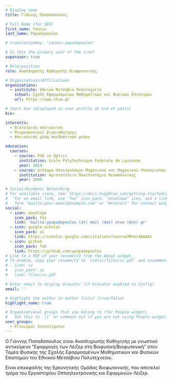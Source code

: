 ```yaml
---
# Display name
title: Γιάννης Παπαδόπουλος

# Full Name (for SEO)
first_name: Yannis
last_name: Papadopoulos

# translationKey: "yannis-papadopoulos"

# Is this the primary user of the site?
superuser: true

# Role/position
role: Αναπληρωτής Καθηγητής Βιοφωτονικής

# Organizations/Affiliations
organizations:
  - institute: Εθνικό Μετσόβιο Πολυτεχνείο
    school: Σχολή Εφαρμοσμένων Μαθηματικών και Φυσικών Επιστημών
    url: https://www.ntua.gr

# Short bio (displayed in user profile at end of posts)
bio: 

interests:
  - Βιοϊατρική απεικόνιση
  - Μικροσκοπικοί βιοαισθητήρες
  - Απεικόνιση μέσω σκεδαστικών μέσων

education:
  courses:
    - course: PhD in Optics
      institution: Ecole Polytechnique Federale de Lausanne
      year: 2014
    - course: Δίπλωμα Ηλεκτρολόγου Μηχανικού και Μηχανικού Υπολογιστών
      institution: Αριστοτέλειο Πανεπιστήμιο Θεσσαλονίκης
      year: 2009

# Social/Academic Networking
# For available icons, see: https://docs.hugoblox.com/getting-started/page-builder/#icons
#   For an email link, use "fas" icon pack, "envelope" icon, and a link in the
#   form "mailto:your-email@example.com" or "#contact" for contact widget.
social:
  - icon: envelope
    icon_pack: fas
    link: 'mailto:ypapadopoulos (at) mail (dot) ntua (dot) gr'
  - icon: google-scholar
    icon_pack: ai
    link: https://scholar.google.com/citations?user=w7Mnkc4AAAAJ
  - icon: github
    icon_pack: fab
    link: https://github.com/ypapadopoulos
# Link to a PDF of your resume/CV from the About widget.
# To enable, copy your resume/CV to `static/files/cv.pdf` and uncomment the lines below.
# - icon: cv
#   icon_pack: ai
#   link: files/cv.pdf

# Enter email to display Gravatar (if Gravatar enabled in Config)
email: ''

# Highlight the author in author lists? (true/false)
highlight_name: true

# Organizational groups that you belong to (for People widget)
#   Set this to `[]` or comment out if you are not using People widget.
user_groups:
  - Principal Investigator
---
```


Ο Γιάννης Παπαδόπουλος είναι Αναπληρωτής Καθηγητής με γνωστικό αντικείμενο "Εφαρμογές των Λέιζερ στη Βιοφυσική/Βιοφωτονική" στον Τομέα Φυσικής της Σχολής Εφαρμοσμένων Μαθηματικών και Φυσικών Επιστημών του Εθνικού Μετσόβιου Πολυτεχνείου.

Είναι επικεφαλής της Ερευνητικής Ομάδας Βιοφωτονικής, που αποτελεί τμήμα του Εργαστηρίου Οπτοηλεκτρονικής και Εφαρμογών Λέιζερ.